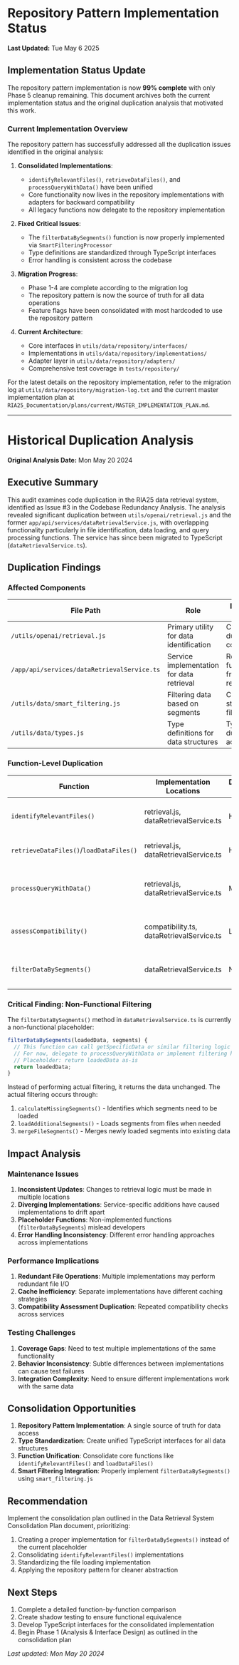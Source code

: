 # Repository Pattern Implementation Status

**Last Updated:** Tue May 6 2025

## Implementation Status Update

The repository pattern implementation is now **99% complete** with only Phase 5 cleanup remaining. This document archives both the current implementation status and the original duplication analysis that motivated this work.

### Current Implementation Overview

The repository pattern has successfully addressed all the duplication issues identified in the original analysis:

1. **Consolidated Implementations**:

   - `identifyRelevantFiles()`, `retrieveDataFiles()`, and `processQueryWithData()` have been unified
   - Core functionality now lives in the repository implementations with adapters for backward compatibility
   - All legacy functions now delegate to the repository implementation

2. **Fixed Critical Issues**:

   - The `filterDataBySegments()` function is now properly implemented via `SmartFilteringProcessor`
   - Type definitions are standardized through TypeScript interfaces
   - Error handling is consistent across the codebase

3. **Migration Progress**:

   - Phase 1-4 are complete according to the migration log
   - The repository pattern is now the source of truth for all data operations
   - Feature flags have been consolidated with most hardcoded to use the repository pattern

4. **Current Architecture**:
   - Core interfaces in `utils/data/repository/interfaces/`
   - Implementations in `utils/data/repository/implementations/`
   - Adapter layer in `utils/data/repository/adapters/`
   - Comprehensive test coverage in `tests/repository/`

For the latest details on the repository implementation, refer to the migration log at `utils/data/repository/migration-log.txt` and the current master implementation plan at `RIA25_Documentation/plans/current/MASTER_IMPLEMENTATION_PLAN.md`.

---

# Historical Duplication Analysis

**Original Analysis Date:** Mon May 20 2024

## Executive Summary

This audit examines code duplication in the RIA25 data retrieval system, identified as Issue #3 in the Codebase Redundancy Analysis. The analysis revealed significant duplication between `utils/openai/retrieval.js` and the former `app/api/services/dataRetrievalService.js`, with overlapping functionality particularly in file identification, data loading, and query processing functions. The service has since been migrated to TypeScript (`dataRetrievalService.ts`).

## Duplication Findings

### Affected Components

| File Path                                   | Role                                      | Duplication Issues                           |
| ------------------------------------------- | ----------------------------------------- | -------------------------------------------- |
| `/utils/openai/retrieval.js`                | Primary utility for data identification   | Contains duplicated core logic               |
| `/app/api/services/dataRetrievalService.ts` | Service implementation for data retrieval | Reimplements functionality from retrieval.js |
| `/utils/data/smart_filtering.js`            | Filtering data based on segments          | Contains standalone filtering logic          |
| `/utils/data/types.js`                      | Type definitions for data structures      | Types duplicated across files                |

### Function-Level Duplication

| Function                                | Implementation Locations                  | Duplication Level | Notes                                                   |
| --------------------------------------- | ----------------------------------------- | ----------------- | ------------------------------------------------------- |
| `identifyRelevantFiles()`               | retrieval.js, dataRetrievalService.ts     | High              | Nearly identical implementations with slight variations |
| `retrieveDataFiles()`/`loadDataFiles()` | retrieval.js, dataRetrievalService.ts     | High              | Same functionality, different naming                    |
| `processQueryWithData()`                | retrieval.js, dataRetrievalService.ts     | Medium            | Core logic shared, with service-specific additions      |
| `assessCompatibility()`                 | compatibility.ts, dataRetrievalService.ts | Low               | Similar implementation but partially consolidated       |
| `filterDataBySegments()`                | dataRetrievalService.ts                   | None              | Placeholder in service, not actually implemented        |

### Critical Finding: Non-Functional Filtering

The `filterDataBySegments()` method in `dataRetrievalService.ts` is currently a non-functional placeholder:

```javascript
filterDataBySegments(loadedData, segments) {
  // This function can call getSpecificData or similar filtering logic
  // For now, delegate to processQueryWithData or implement filtering here
  // Placeholder: return loadedData as-is
  return loadedData;
}
```

Instead of performing actual filtering, it returns the data unchanged. The actual filtering occurs through:

1. `calculateMissingSegments()` - Identifies which segments need to be loaded
2. `loadAdditionalSegments()` - Loads segments from files when needed
3. `mergeFileSegments()` - Merges newly loaded segments into existing data

## Impact Analysis

### Maintenance Issues

1. **Inconsistent Updates**: Changes to retrieval logic must be made in multiple locations
2. **Diverging Implementations**: Service-specific additions have caused implementations to drift apart
3. **Placeholder Functions**: Non-implemented functions (`filterDataBySegments`) mislead developers
4. **Error Handling Inconsistency**: Different error handling approaches across implementations

### Performance Implications

1. **Redundant File Operations**: Multiple implementations may perform redundant file I/O
2. **Cache Inefficiency**: Separate implementations have different caching strategies
3. **Compatibility Assessment Duplication**: Repeated compatibility checks across services

### Testing Challenges

1. **Coverage Gaps**: Need to test multiple implementations of the same functionality
2. **Behavior Inconsistency**: Subtle differences between implementations can cause test failures
3. **Integration Complexity**: Need to ensure different implementations work with the same data

## Consolidation Opportunities

1. **Repository Pattern Implementation**: A single source of truth for data access
2. **Type Standardization**: Create unified TypeScript interfaces for all data structures
3. **Function Unification**: Consolidate core functions like `identifyRelevantFiles()` and `loadDataFiles()`
4. **Smart Filtering Integration**: Properly implement `filterDataBySegments()` using `smart_filtering.js`

## Recommendation

Implement the consolidation plan outlined in the Data Retrieval System Consolidation Plan document, prioritizing:

1. Creating a proper implementation for `filterDataBySegments()` instead of the current placeholder
2. Consolidating `identifyRelevantFiles()` implementations
3. Standardizing the file loading implementation
4. Applying the repository pattern for cleaner abstraction

## Next Steps

1. Complete a detailed function-by-function comparison
2. Create shadow testing to ensure functional equivalence
3. Develop TypeScript interfaces for the consolidated implementation
4. Begin Phase 1 (Analysis & Interface Design) as outlined in the consolidation plan

_Last updated: Mon May 20 2024_
